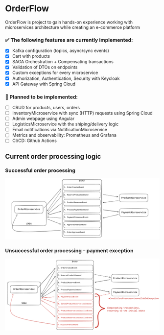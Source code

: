 # OrderFlow
OrderFlow is project to gain hands-on experience working with microservices architecture while creating an e-commerce platform

### ✅ The following features are currently implemented: 
- [x] Kafka configuration (topics, async/sync events)
- [x] Cart with products
- [x] SAGA Orchestration + Compensating transactions
- [x] Validation of DTOs on endpoints
- [x] Custom exceptions for every microservice
- [x] Authorization, Authentication, Security with Keycloak
- [x] API Gateway with Spring Cloud

### 📝 Planned to be implemented:
- [ ] CRUD for products, users, orders
- [ ] InventoryMicroservice with sync (HTTP) requests using Spring Cloud
- [ ] Admin webpage using Angular
- [ ] LogisticsMicroservice with the shiping/delivery logic
- [ ] Email notifications via NotificationMicroservice
- [ ] Metrics and observability: Prometheus and Grafana
- [ ] CI/CD: Github Actions

## Current order processing logic
### Successful order processing
![Sucessfull order processing](https://github.com/karmazinoleh/OrderFlow/blob/master/Screenshot%202025-07-28%20at%2017.28.04.png)
### Unsuccessful order processing – payment exception
![Unsuccessful order processing](https://github.com/karmazinoleh/OrderFlow/blob/master/Screenshot%202025-07-28%20at%2017.34.45.png)
